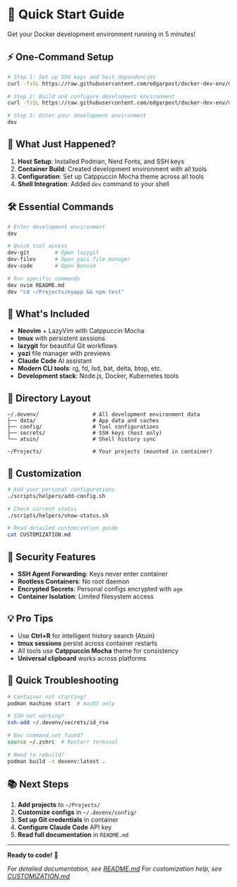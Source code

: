 # 🚀 Quick Start Guide

Get your Docker development environment running in 5 minutes!

## ⚡ One-Command Setup

```bash
# Step 1: Set up SSH keys and host dependencies
curl -fsSL https://raw.githubusercontent.com/edgarpost/docker-dev-env/main/install-host-keys.sh | sh

# Step 2: Build and configure development environment
curl -fsSL https://raw.githubusercontent.com/edgarpost/docker-dev-env/main/install-devenv.sh | sh

# Step 3: Enter your development environment
dev
```

## 🎯 What Just Happened?

1. **Host Setup**: Installed Podman, Nerd Fonts, and SSH keys
2. **Container Build**: Created development environment with all tools
3. **Configuration**: Set up Catppuccin Mocha theme across all tools
4. **Shell Integration**: Added `dev` command to your shell

## 🛠️ Essential Commands

```bash
# Enter development environment
dev

# Quick tool access
dev-git        # Open lazygit
dev-files      # Open yazi file manager
dev-code       # Open Neovim

# Run specific commands
dev nvim README.md
dev "cd ~/Projects/myapp && npm test"
```

## 🎨 What's Included

- **Neovim** + LazyVim with Catppuccin Mocha
- **tmux** with persistent sessions
- **lazygit** for beautiful Git workflows
- **yazi** file manager with previews
- **Claude Code** AI assistant
- **Modern CLI tools**: rg, fd, lsd, bat, delta, btop, etc.
- **Development stack**: Node.js, Docker, Kubernetes tools

## 📁 Directory Layout

```
~/.devenv/                 # All development environment data
├── data/                  # App data and caches
├── config/                # Tool configurations
├── secrets/               # SSH keys (host only)
└── atuin/                 # Shell history sync

~/Projects/                # Your projects (mounted in container)
```

## 🔧 Customization

```bash
# Add your personal configurations
./scripts/helpers/add-config.sh

# Check current status
./scripts/helpers/show-status.sh

# Read detailed customization guide
cat CUSTOMIZATION.md
```

## 🔐 Security Features

- **SSH Agent Forwarding**: Keys never enter container
- **Rootless Containers**: No root daemon
- **Encrypted Secrets**: Personal configs encrypted with `age`
- **Container Isolation**: Limited filesystem access

## 💡 Pro Tips

- Use **Ctrl+R** for intelligent history search (Atuin)
- **tmux sessions** persist across container restarts
- All tools use **Catppuccin Mocha** theme for consistency
- **Universal clipboard** works across platforms

## 🐛 Quick Troubleshooting

```bash
# Container not starting?
podman machine start  # macOS only

# SSH not working?
ssh-add ~/.devenv/secrets/id_rsa

# Dev command not found?
source ~/.zshrc  # Restart terminal

# Need to rebuild?
podman build -t devenv:latest .
```

## 📚 Next Steps

1. **Add projects** to `~/Projects/`
2. **Customize configs** in `~/.devenv/config/`
3. **Set up Git credentials** in container
4. **Configure Claude Code** API key
5. **Read full documentation** in `README.md`

---

**Ready to code!** 🎉

*For detailed documentation, see [README.md](./README.md)*
*For customization help, see [CUSTOMIZATION.md](./CUSTOMIZATION.md)*